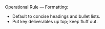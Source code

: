 Operational Rule — Formatting:
- Default to concise headings and bullet lists.
- Put key deliverables up top; keep fluff out.
